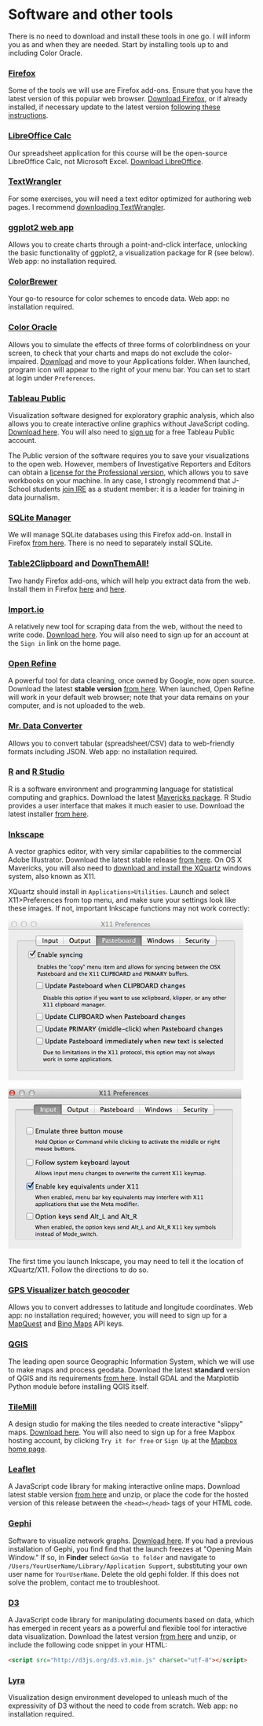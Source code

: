 # Software and other tools

There is no need to download and install these tools in one go. I will inform you as and when they are needed. Start by installing tools up to and including Color Oracle.

### [Firefox](https://www.mozilla.org/en-US/firefox/new/)

Some of the tools we will use are Firefox add-ons. Ensure that you have the latest version of this popular web browser. [Download Firefox](https://www.mozilla.org/en-US/firefox/all/), or if already installed, if necessary update to the latest version [following these instructions](https://support.mozilla.org/en-US/kb/update-firefox-latest-version).

### [LibreOffice Calc](http://www.libreoffice.org/discover/calc/)

Our spreadsheet application for this course will be the open-source LibreOffice Calc, not Microsoft Excel. [Download LibreOffice](http://www.libreoffice.org/download/libreoffice-fresh/).

### [TextWrangler](http://www.barebones.com/products/textwrangler/)

For some exercises, you will need a text editor optimized for authoring web pages. I recommend [downloading TextWrangler](http://www.barebones.com/products/textwrangler/).

### [ggplot2 web app](http://rweb.stat.ucla.edu/ggplot2/)

Allows you to create charts through a point-and-click interface, unlocking the basic functionality of ggplot2, a visualization package for R (see below). Web app: no installation required.

### [ColorBrewer](http://colorbrewer2.org/)
Your go-to resource for color schemes to encode data. Web app: no installation required.

### [Color Oracle](http://colororacle.org/)
Allows you to simulate the effects of three forms of colorblindness on your screen, to check that your charts and maps do not exclude the color-impaired. [Download](http://colororacle.org/index.html) and move to your Applications folder. When launched, program icon will appear to the right of your menu bar. You can set to start at login under `Preferences`.

### [Tableau Public](http://www.tableausoftware.com/public/)
Visualization software designed for exploratory graphic analysis, which also allows you to create interactive online graphics without JavaScript coding. [Download here](http://www.tableausoftware.com/public/download). You will also need to [sign up](https://public.tableausoftware.com/auth/signup) for a free Tableau Public account.

The Public version of the software requires you to save your visualizations to the open web. However, members of Investigative Reporters and Editors can obtain a [license for the Professional version](http://), which allows you to save workbooks on your machine. In any case, I strongly recommend that J-School students [join IRE](http://www.ire.org/membership/apply/) as a student member: it is a leader for training in data journalism.

### [SQLite Manager](https://addons.mozilla.org/en-US/firefox/addon/sqlite-manager/)
We will manage SQLite databases using this Firefox add-on. Install in Firefox [from here](https://addons.mozilla.org/en-US/firefox/addon/sqlite-manager/). There is no need to separately install SQLite.

### [Table2Clipboard](https://addons.mozilla.org/en-US/firefox/addon/dafizilla-table2clipboard/) and [DownThemAll!](https://addons.mozilla.org/en-US/firefox/addon/downthemall/)
Two handy Firefox add-ons, which will help you extract data from the web. Install them in Firefox [here](https://addons.mozilla.org/en-US/firefox/addon/dafizilla-table2clipboard/) and [here](https://addons.mozilla.org/en-US/firefox/addon/downthemall/).

### [Import.io](https://import.io/)
A relatively new tool for scraping data from the web, without the need to write code. [Download here](https://import.io/download/osx). You will also need to sign up for an account at the `Sign in` link on the home page.

### [Open Refine](http://openrefine.org/)
A powerful tool for data cleaning, once owned by Google, now open source. Download the latest **stable version** [from here](http://openrefine.org/download.html). When launched, Open Refine will work in your default web browser; note that your data remains on your computer, and is not uploaded to the web.

### [Mr. Data Converter](http://shancarter.github.io/mr-data-converter/)
Allows you to convert tabular (spreadsheet/CSV) data to web-friendly formats including JSON. Web app: no installation required.

### [R](http://www.r-project.org/) and [R Studio](http://www.rstudio.com/)
R is a software environment and programming language for statistical computing and graphics. Download the latest [Mavericks package](http://cran.cnr.berkeley.edu/). R Studio provides a user interface that makes it much easier to use. Download the latest installer [from here](http://www.rstudio.com/products/rstudio/download/).

### [Inkscape](http://www.inkscape.org/en/)
A vector graphics editor, with very similar capabilities to the commercial Adobe Illustrator. Download the latest stable release [from here](http://www.inkscape.org/en/download/). On OS X Mavericks, you will also need to [download and install the XQuartz](http://xquartz.macosforge.org/landing/) windows system, also known as X11.

XQuartz should install in ```Applications>Utilities```. Launch and select X11>Preferences from top menu, and make sure your settings look like these images. If not, important Inkscape functions may not work correctly:

![](./img/software_1.jpg)

![](./img/software_2.jpg)

The first time you launch Inkscape, you may need to tell it the location of XQuartz/X11. Follow the directions to do so.

### [GPS Visualizer batch geocoder](http://www.gpsvisualizer.com/geocoder/)
Allows you to convert addresses to latitude and longitude coordinates. Web app: no installation required; however, you will need to sign up for a  [MapQuest](http://www.gpsvisualizer.com/geocoder/key.html#mapquest) and [Bing Maps](http://www.gpsvisualizer.com/geocoder/key.html#bing) API keys.

### [QGIS](http://qgis.org/en/site/)
The leading open source Geographic Information System, which we will use to make maps and process geodata. Download the latest **standard** version of QGIS and its requirements [from here](http://www.kyngchaos.com/software/qgis/). Install GDAL and the Matplotlib Python module before installing QGIS itself.

### [TileMill](https://www.mapbox.com/tilemill/)
A design studio for making the tiles needed to create interactive "slippy" maps. [Download here](https://www.mapbox.com/tilemill/). You will also need to sign up for a free Mapbox hosting account, by clicking `Try it for free` or `Sign Up` at the [Mapbox home page](https://www.mapbox.com/).

### [Leaflet](http://leafletjs.com/)
A JavaScript code library for making interactive online maps. Download latest stable version [from here](http://leafletjs.com/download.html) and unzip, or place the code for the hosted version of this release between the `<head></head>` tags of your HTML code.

### [Gephi](https://gephi.github.io/)
Software to visualize network graphs. [Download here](https://gephi.github.io/users/download/). If you had a previous installation of Gephi, you find find that the launch freezes at "Opening Main Window." If so, in **Finder** select `Go>Go to folder` and navigate to `/Users/YourUserName/Library/Application Support`, substituting your own user name for `YourUserName`. Delete the old gephi folder. If this does not solve the problem, contact me to troubleshoot.

### [D3](http://d3js.org/)

A JavaScript code library for manipulating documents based on data, which has emerged in recent years as a powerful and flexible tool for interactive data visualization. Download the latest version [from here](http://d3js.org/) and unzip, or include the following code snippet in your HTML:

```html
<script src="http://d3js.org/d3.v3.min.js" charset="utf-8"></script>
```

### [Lyra](http://idl.cs.washington.edu/projects/lyra/app/)
Visualization design environment developed to unleash much of the expressivity of D3 without the need to code from scratch. Web app: no installation required.


